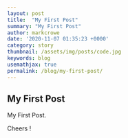 ```yaml
---
layout: post
title:  "My First Post"
summary: "My First Post"
author: markcrowe
date: '2020-11-07 01:35:23 +0000'
category: story
thumbnail: /assets/img/posts/code.jpg
keywords: blog
usemathjax: true
permalink: /blog/my-first-post/
---
```


## My First Post

My First Post.

Cheers !
